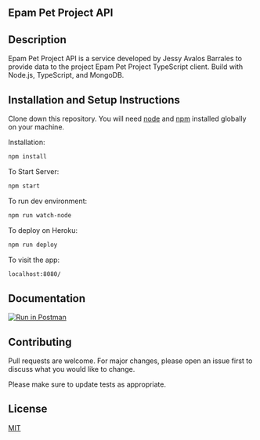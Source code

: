 ## Epam Pet Project API

## Description

Epam Pet Project API is a service developed by Jessy Avalos Barrales to provide data to the project Epam Pet Project TypeScript client. Build with Node.js, TypeScript, and MongoDB.

## Installation and Setup Instructions

Clone down this repository. You will need [node](https://nodejs.org/es/) and [npm](https://docs.npmjs.com/getting-started) installed globally on your machine.

Installation:

```bash
npm install
```

To Start Server:

```bash
npm start
```

To run dev environment:

```bash
npm run watch-node
```

To deploy on Heroku:

```bash
npm run deploy
```

To visit the app:

```bash
localhost:8080/
```

## Documentation

[![Run in Postman](https://run.pstmn.io/button.svg)](https://documenter.getpostman.com/view/17609465/UVsTrNUT)

## Contributing

Pull requests are welcome. For major changes, please open an issue first to discuss what you would like to change.

Please make sure to update tests as appropriate.

## License

[MIT](https://choosealicense.com/licenses/mit/)